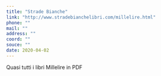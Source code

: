 ```yaml
---
title: "Strade Bianche"
link: "http://www.stradebianchelibri.com/millelire.html"
phone: ""
mail: ""
address: ""
coord: ""
souce: ""
date: 2020-04-02
---
```


Quasi tutti i libri Millelire in PDF
